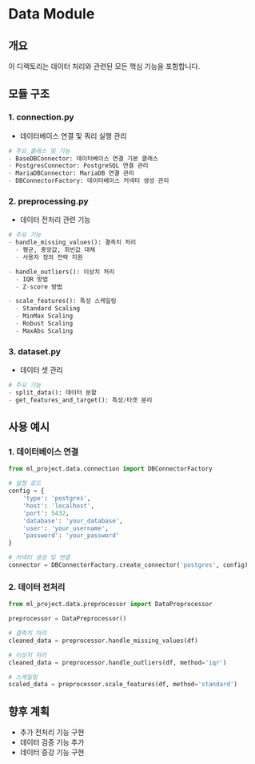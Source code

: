 # Data Module

## 개요
이 디렉토리는 데이터 처리와 관련된 모든 핵심 기능을 포함합니다.

## 모듈 구조
### 1. connection.py
 - 데이터베이스 연결 및 쿼리 실행 관리
```python
# 주요 클래스 및 기능
- BaseDBConnector: 데이터베이스 연결 기본 클래스
- PostgresConnector: PostgreSQL 연결 관리
- MariaDBConnector: MariaDB 연결 관리
- DBConnectorFactory: 데이터베이스 커넥터 생성 관리
```

### 2. preprocessing.py
 - 데이터 전처리 관련 기능
```python
# 주요 기능
- handle_missing_values(): 결측치 처리
  - 평균, 중앙값, 최빈값 대체
  - 사용자 정의 전략 지원

- handle_outliers(): 이상치 처리
  - IQR 방법
  - Z-score 방법

- scale_features(): 특성 스케일링
  - Standard Scaling
  - MinMax Scaling
  - Robust Scaling
  - MaxAbs Scaling
```

### 3. dataset.py
 - 데이터 셋 관리
```python
# 주요 기능
- split_data(): 데이터 분할
- get_features_and_target(): 특성/타겟 분리
```


## 사용 예시
### 1. 데이터베이스 연결
```python
from ml_project.data.connection import DBConnectorFactory

# 설정 로드
config = {
    'type': 'postgres',
    'host': 'localhost',
    'port': 5432,
    'database': 'your_database',
    'user': 'your_username',
    'password': 'your_password'
}

# 커넥터 생성 및 연결
connector = DBConnectorFactory.create_connector('postgres', config)
```

### 2. 데이터 전처리
```python
from ml_project.data.preprocessor import DataPreprocessor

preprocessor = DataPreprocessor()

# 결측치 처리
cleaned_data = preprocessor.handle_missing_values(df)

# 이상치 처리
cleaned_data = preprocessor.handle_outliers(df, method='iqr')

# 스케일링
scaled_data = preprocessor.scale_features(df, method='standard')
```


## 향후 계획
 - 추가 전처리 기능 구현
 - 데이터 검증 기능 추가
 - 데이터 증강 기능 구현